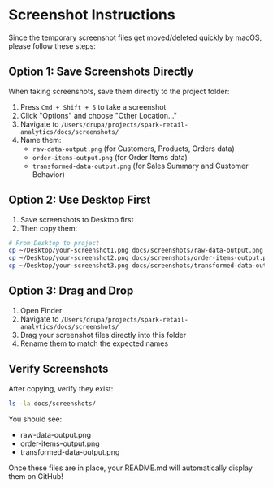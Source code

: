# Screenshot Instructions

Since the temporary screenshot files get moved/deleted quickly by macOS, please follow these steps:

## Option 1: Save Screenshots Directly
When taking screenshots, save them directly to the project folder:
1. Press `Cmd + Shift + 5` to take a screenshot
2. Click "Options" and choose "Other Location..."
3. Navigate to `/Users/drupa/projects/spark-retail-analytics/docs/screenshots/`
4. Name them:
   - `raw-data-output.png` (for Customers, Products, Orders data)
   - `order-items-output.png` (for Order Items data)
   - `transformed-data-output.png` (for Sales Summary and Customer Behavior)

## Option 2: Use Desktop First
1. Save screenshots to Desktop first
2. Then copy them:
```bash
# From Desktop to project
cp ~/Desktop/your-screenshot1.png docs/screenshots/raw-data-output.png
cp ~/Desktop/your-screenshot2.png docs/screenshots/order-items-output.png
cp ~/Desktop/your-screenshot3.png docs/screenshots/transformed-data-output.png
```

## Option 3: Drag and Drop
1. Open Finder
2. Navigate to `/Users/drupa/projects/spark-retail-analytics/docs/screenshots/`
3. Drag your screenshot files directly into this folder
4. Rename them to match the expected names

## Verify Screenshots
After copying, verify they exist:
```bash
ls -la docs/screenshots/
```

You should see:
- raw-data-output.png
- order-items-output.png
- transformed-data-output.png

Once these files are in place, your README.md will automatically display them on GitHub!